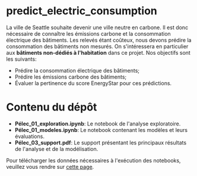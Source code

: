 # predict_electric_consumption
La ville de Seattle souhaite devenir une ville neutre en carbone. Il est donc nécessaire de connaître les émissions carbone et la consommation électrique des bâtiments.
Les relevés étant coûteux, nous devons prédire la consommation des bâtiments non mesurés.
On s'intéressera en particulier aux **bâtiments non-dédiés à l'habitation** dans ce projet.
Nos objectifs sont les suivants:
- Prédire la consommation électrique des bâtiments;
- Prédire les émissions carbone des bâtiments;
- Évaluer la pertinence du score EnergyStar pour ces prédictions.

# Contenu du dépôt
- **Pélec_01_exploration.ipynb**: Le notebook de l'analyse exploratoire.
- **Pélec_01_modeles.ipynb**: Le notebook contenant les modèles et leurs évaluations.
- **Pélec_03_support.pdf**: Le support présentant les principaux résultats de l'analyse et de la modélisation.

Pour télécharger les données nécessaires à l'exécution des notebooks, veuillez vous rendre sur [cette page](https://data.seattle.gov/dataset/2016-Building-Energy-Benchmarking/2bpz-gwpy).

